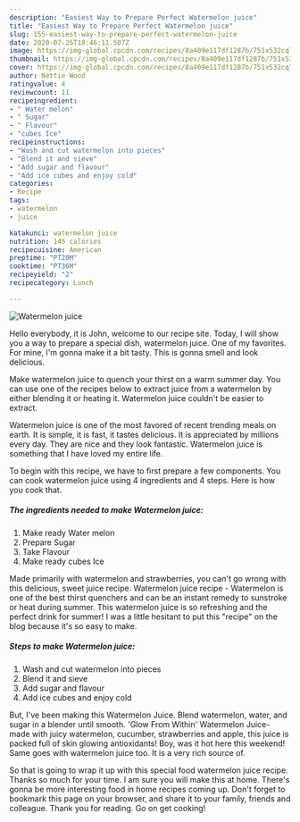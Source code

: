 ```yaml
---
description: "Easiest Way to Prepare Perfect Watermelon juice"
title: "Easiest Way to Prepare Perfect Watermelon juice"
slug: 155-easiest-way-to-prepare-perfect-watermelon-juice
date: 2020-07-25T18:46:11.507Z
image: https://img-global.cpcdn.com/recipes/8a409e117df1287b/751x532cq70/watermelon-juice-recipe-main-photo.jpg
thumbnail: https://img-global.cpcdn.com/recipes/8a409e117df1287b/751x532cq70/watermelon-juice-recipe-main-photo.jpg
cover: https://img-global.cpcdn.com/recipes/8a409e117df1287b/751x532cq70/watermelon-juice-recipe-main-photo.jpg
author: Nettie Wood
ratingvalue: 4
reviewcount: 11
recipeingredient:
- " Water melon"
- " Sugar"
- " Flavour"
- "cubes Ice"
recipeinstructions:
- "Wash and cut watermelon into pieces"
- "Blend it and sieve"
- "Add sugar and flavour"
- "Add ice cubes and enjoy cold"
categories:
- Recipe
tags:
- watermelon
- juice

katakunci: watermelon juice 
nutrition: 145 calories
recipecuisine: American
preptime: "PT20M"
cooktime: "PT36M"
recipeyield: "2"
recipecategory: Lunch

---
```



![Watermelon juice](https://img-global.cpcdn.com/recipes/8a409e117df1287b/751x532cq70/watermelon-juice-recipe-main-photo.jpg)

Hello everybody, it is John, welcome to our recipe site. Today, I will show you a way to prepare a special dish, watermelon juice. One of my favorites. For mine, I'm gonna make it a bit tasty. This is gonna smell and look delicious.

Make watermelon juice to quench your thirst on a warm summer day. You can use one of the recipes below to extract juice from a watermelon by either blending it or heating it. Watermelon juice couldn&#39;t be easier to extract.

Watermelon juice is one of the most favored of recent trending meals on earth. It is simple, it is fast, it tastes delicious. It is appreciated by millions every day. They are nice and they look fantastic. Watermelon juice is something that I have loved my entire life.


To begin with this recipe, we have to first prepare a few components. You can cook watermelon juice using 4 ingredients and 4 steps. Here is how you cook that.

<!--inarticleads1-->

##### The ingredients needed to make Watermelon juice:

1. Make ready  Water melon
1. Prepare  Sugar
1. Take  Flavour
1. Make ready cubes Ice


Made primarily with watermelon and strawberries, you can&#39;t go wrong with this delicious, sweet juice recipe. Watermelon juice recipe - Watermelon is one of the best thirst quenchers and can be an instant remedy to sunstroke or heat during summer. This watermelon juice is so refreshing and the perfect drink for summer! I was a little hesitant to put this &#34;recipe&#34; on the blog because it&#39;s so easy to make. 

<!--inarticleads2-->

##### Steps to make Watermelon juice:

1. Wash and cut watermelon into pieces
1. Blend it and sieve
1. Add sugar and flavour
1. Add ice cubes and enjoy cold


But, I&#39;ve been making this Watermelon Juice. Blend watermelon, water, and sugar in a blender until smooth. &#39;Glow From Within&#39; Watermelon Juice- made with juicy watermelon, cucumber, strawberries and apple, this juice is packed full of skin glowing antioxidants! Boy, was it hot here this weekend! Same goes with watermelon juice too. It is a very rich source of. 

So that is going to wrap it up with this special food watermelon juice recipe. Thanks so much for your time. I am sure you will make this at home. There's gonna be more interesting food in home recipes coming up. Don't forget to bookmark this page on your browser, and share it to your family, friends and colleague. Thank you for reading. Go on get cooking!
